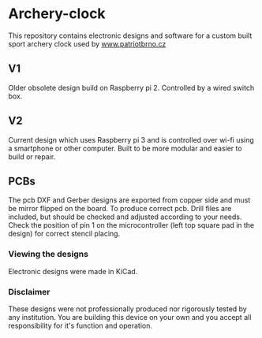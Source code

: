 # Archery-clock
This repository contains electronic designs and software for a custom built sport archery clock used by www.patriotbrno.cz

## V1
Older obsolete design build on Raspberry pi 2. Controlled by a wired switch box.

## V2
Current design which uses Raspberry pi 3 and is controlled over wi-fi using a smartphone or other computer. Built to be more modular and easier to build or repair. 

## PCBs
The pcb DXF and Gerber designs are exported from copper side and must be mirror flipped on the board. To produce correct pcb. Drill files are included, but should be checked and adjusted according to your needs.  
Check the position of pin 1 on the microcontroller (left top square pad in the design) for correct stencil placing.

### Viewing the designs
Electronic designs were made in KiCad.

### Disclaimer
These designs were not professionally produced nor rigorously tested by any institution. You are building this device on your own and you accept all responsibility for it's function and operation.
